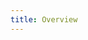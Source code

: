 ```yaml
---
title: Overview
---
```


<ExternalRedirect href="https://docs.starswap.xyz/protocol/V2/concepts/governance/overview" />